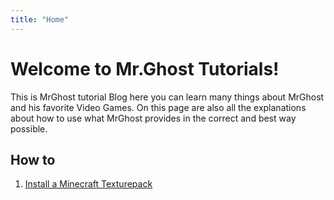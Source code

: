 ```yaml
---
title: "Home"
---
```


# Welcome to Mr.Ghost Tutorials!

This is MrGhost tutorial Blog here you can learn many things about MrGhost and his favorite Video Games. 
On this page are also all the explanations about how to use what MrGhost provides in the correct and best way possible. 


## How to  

1. [Install a Minecraft Texturepack](Install%20a%20Minecraft%20Texturepack.md)